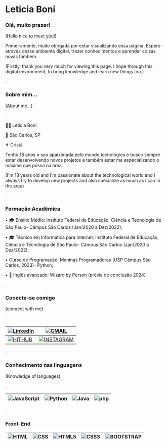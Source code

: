 # Leticia Boni

### Olá, muito prazer! 
(Hello nice to meet you!)

Primeiramente, muito obrigada por estar visualizando essa página. Espero através desse ambiente digital, trazer conhecimentos e aprender coisas novas também. 

(Firstly, thank you very much for viewing this page. I hope through this digital environment, to bring knowledge and learn new things too.)


.

### Sobre mim...
(About me...)

.

🙋‍♀️ Leticia Boni

📍  São Carlos, SP

✝️ Cristã



Tenho 18 anos e sou apaixonada pelo mundo tecnológico e busco sempre estar desenvolvendo novos projetos e também estar me especializando o máximo que posso na área. 

(I'm 18 years old and I'm passionate about the technological world and I always try to develop new projects and also specialize as much as I can in the area)

.

### Formação Acadêmica

• 🎓 Ensino Médio: Instituto Federal de Educação, Ciência e Tecnologia de São Paulo- Câmpus São Carlos (Jan/2020 a Dez/2022);

• 🎓 Técnico em Informática para Internet: Instituto Federal de Educação, Ciência e Tecnologia de São Paulo- Câmpus São Carlos (Jan/2020 a Dez/2022);

• Curso de Programação: Meninas Programadoras (USP Câmpus São Carlos, 2023)- Python;

• 📓 Inglês avançado: Wizard by Person (prévia de conclusão 2024) 




.
### Conecte-se comigo 
(connect with me)

.

| [![LinkedIn](https://img.shields.io/badge/LinkedIn-000?style=for-the-badge&logo=linkedin&logoColor=0E76A8)](https://www.linkedin.com/in/leticia-boni-12109625b/)  |[![GMAIL](https://img.shields.io/badge/Gmail-D14836?style=for-the-badge&logo=gmail&logoColor=white)]() |
| ------------- | ------------- |
|[![HITHUB](https://img.shields.io/badge/GitHub-100000?style=for-the-badge&logo=github&logoColor=white)](https://github.com/LehBoni)  | [![INSTAGRAM](https://img.shields.io/badge/Instagram-E4405F?style=for-the-badge&logo=instagram&logoColor=white)](https://instagram.com/leticiaboni04?igshid=MzMyNGUyNmU2YQ==)|




.

### Conhecimento nas linguagens 
(Knowledge of languages)

.


| ![JavaScript](https://img.shields.io/badge/JavaScript-F7DF1E?style=for-the-badge&logo=javascript&logoColor=black)     | ![Python](https://img.shields.io/badge/Python-3776AB?style=for-the-badge&logo=python&logoColor=white) | ![Java](https://img.shields.io/badge/Java-ED8B00?style=for-the-badge&logo=openjdk&logoColor=white)     | ![php](https://img.shields.io/badge/PHP-777BB4?style=for-the-badge&logo=php&logoColor=white) |
| ---      | ---       | ---      | ---       |


.

### Front-End

| ![HTML](https://img.shields.io/badge/HTML-239120?style=for-the-badge&logo=html5&logoColor=white) | ![CSS](https://img.shields.io/badge/CSS-239120?&style=for-the-badge&logo=css3&logoColor=white) | ![HTML5](https://img.shields.io/badge/HTML5-E34F26?style=for-the-badge&logo=html5&logoColor=white)  | ![CSS3](https://img.shields.io/badge/CSS3-1572B6?style=for-the-badge&logo=css3&logoColor=white) | ![BOOTSTRAP](https://img.shields.io/badge/Bootstrap-563D7C?style=for-the-badge&logo=bootstrap&logoColor=white) |
| ---      | ---       | ---      | ---       |---       |




